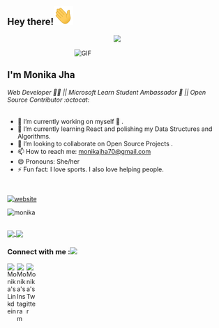 ## Hey there!<img src="https://github.com/ABSphreak/ABSphreak/blob/master/gifs/Hi.gif" width="45px"><br>
<p align="center"><img src="https://media.giphy.com/media/kMM3vtBEgSsLu/giphy.gif"  width="500px" /></p>


<p><img align="right" alt="GIF" src="https://user-images.githubusercontent.com/53649201/98462016-ee51fa80-21d6-11eb-92b9-393853f5490b.gif" width="350px" />
</br>
<!--I am Monika Jha, a Pre-final year Computer Engineering Student:mortar_board: at Thadomal Shahani Engineering College. I am an Alpha Microsoft Learn Student Ambassador🚀, a Frontend Developer👩‍💻 , an Open Source Contributor:octocat: and a Community Enthusiast🤝 .</br><br></p>  ----->

## I'm Monika Jha
###### Web Developer 👩‍💻 || Microsoft Learn Student Ambassador 🚀 || Open Source Contributor :octocat:

<!--:link: Have a look at my portfolio 👇:</br>&nbsp;&nbsp;&nbsp;&nbsp;&nbsp;&nbsp;&nbsp;&nbsp;&nbsp;&nbsp;&nbsp;&nbsp;&nbsp;&nbsp;&nbsp;&nbsp;&nbsp;&nbsp;&nbsp;&nbsp;&nbsp;&nbsp;&nbsp;&nbsp;&nbsp;&nbsp;&nbsp;&nbsp;&nbsp;&nbsp;&nbsp;&nbsp;&nbsp;&nbsp;[Monika's Portfolio](https://m-code12.github.io/monikajha-v1/)      ----->
<!---![vid](https://user-images.githubusercontent.com/53649201/92141667-5d565000-ee30-11ea-84a7-07100634fe5e.gif)     https://media.giphy.com/media/L1R1tvI9svkIWwpVYr/giphy.gif  ---->

<!--
**m-code12/m-code12** is a ✨ _special_ ✨ repository because its `README.md` (this file) appears on your GitHub profile. -->

- 🔭 I’m currently working on myself :muscle: .
- 🌱 I’m currently learning React and polishing my Data Structures and Algorithms.
- 👯 I’m looking to collaborate on Open Source Projects .
- 📫 How to reach me: monikajha70@gmail.com
- 😄 Pronouns: She/her
- ⚡ Fun fact: I love sports. I also love helping people.

<!--- 🤔 I’m looking for help with ...
- 💬 Ask me about ...   ---->
</br>

[![website](https://img.shields.io/badge/PortfolioWebsite-MonikaJha-2648ff?style=flat-square&logo=google-chrome)](https://m-code12.github.io/monikajha-v1/)

<p align="left"> <img src="https://komarev.com/ghpvc/?username=m-code12" alt="monika" /> </p></br>
<a href="https://github.com/m-code12">
<img align="center" src="https://github-readme-stats.vercel.app/api/top-langs/?username=m-code12&langs_count=8&theme=synthwave&hide_langs_below=1" />
</a>
 <a href="https://github.com/m-code12"> 
<img align="center" src="https://github-readme-stats.vercel.app/api?username=m-code12&show_icons=true&theme=synthwave&line_height=27" />
 </a>


<!----[![Top Langs](https://github-readme-stats.vercel.app/api/top-langs/?username=m-code12&layout=compact&theme=synthwave)](https://github.com/anuraghazra/github-readme-stats) ---->

<!--- ![Monika's github stats](https://github-readme-stats.vercel.app/api?username=m-code12&show_icons=true&theme=synthwave) ----->

<h3>Connect with me :<img src="https://user-images.githubusercontent.com/53649201/99296951-8ef68900-286d-11eb-9bf3-fdb6cf13b585.gif" height="32px"></h3>
<a href="https://www.linkedin.com/in/monika-jha-413895176/" target="blank">
  <img align="left" alt="Monika's Linkdein" width="22px" src="https://cdn.jsdelivr.net/npm/simple-icons@v3/icons/linkedin.svg" />
</a>
<a href="https://www.instagram.com/monika_jha_1205/">
  <img align="left" alt="Monika's Instagram" width="22px" src="https://cdn.jsdelivr.net/npm/simple-icons@v3/icons/instagram.svg" />
</a>
<a href="https://twitter.com/Monika88185917" target="blank">
  <img align="left" alt="Monika's Twitter" width="22px" src="https://cdn.jsdelivr.net/npm/simple-icons@v3/icons/twitter.svg" />
</a>


